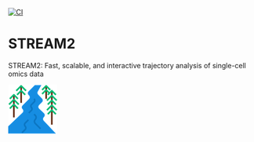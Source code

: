 [![CI](https://github.com/pinellolab/stream2/actions/workflows/CI.yml/badge.svg)](https://github.com/pinellolab/stream2/actions/workflows/CI.yml)

# STREAM2

STREAM2: Fast, scalable, and interactive trajectory analysis of single-cell omics data

![simba](./docs/source/_static/img/logo.png?raw=true)
